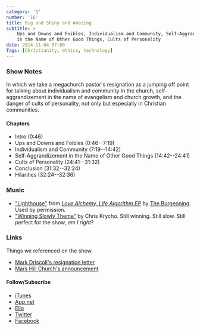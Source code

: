 ```yaml
---
category: '1'
number: '16'
title: Big and Shiny and Amazing
subtitle: >
    Ups and Downs and Foibles, Individualism and Community, Self-Aggrandizement
    in the Name of Other Good Things, Cults of Personality
date: 2014-11-04 07:00
Tags: [Christianity, ethics, technology]
---
```


### Show Notes

In which we take a megachurch pastor's resignation as a jumping off point for
talking about individualism and community in the church, self-aggrandizement in
the name of evangelism and church growth, and the danger of cults of
personality, not only but especially in Christian communities.

#### Chapters

  - Intro (0:46)
  - Ups and Downs and Foibles (0:46--7:19)
  - Individualism and Community (7:19--14:42)
  - Self-Aggrandizement in the Name of Other Good Things (14:42--24:41)
  - Cults of Personality (24:41--31:32)
  - Conclusion (31:32--32:24)
  - Hilarities (32:24--32:36)

### Music

  - ["Lighthouse"] from [_Love Alchemy, Life Algorithm EP_] by [The Burgeoning].
    Used by permission.
  - ["Winning Slowly Theme"] by Chris Krycho. Still winning. Still slow. Still
    perfect for the show, *am I right*?

["Lighthouse"]: //soundcloud.com/theburgeoning/06-lighthouse?in=theburgeoning/sets/la-la-ep
[_Love Alchemy, Life Algorithm EP_]: //www.theburgeoning.com/#!music/chl0
[The Burgeoning]: //www.theburgeoning.com
["Winning Slowly Theme"]: //soundcloud.com/chriskrycho/winning-slowly

### Links

Things we referenced on the show.

  - [Mark Driscoll's resignation letter][letter]
  - [Mars Hill Church's announcement][announcement]

[letter]: //www.religionnews.com/2014/10/15/exclusive-mark-driscolls-resignation-letter-to-mars-hill-church/
[announcement]: //marshill.com/2014/10/31/local-mission-local-churches

#### Follow/Subscribe

  - [iTunes](//itunes.apple.com/us/podcast/winning-slowly/id807603957?mt=2)
  - [App.net](//alpha.app.net/winningslowly)
  - [Ello](//ello.co/winningslowly)
  - [Twitter](//twitter.com/winningslowly)
  - [Facebook](//www.facebook.com/winningslowlypodcast)

